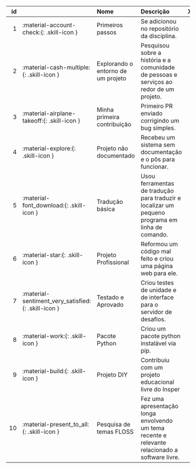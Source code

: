 |   id |                                                     | Nome                               | Descrição                                                                                       |   XP |
|-----:|:----------------------------------------------------|:-----------------------------------|:------------------------------------------------------------------------------------------------|-----:|
|    1 | :material-account-check:{: .skill-icon }            | Primeiros passos                   | Se adicionou no repositório da disciplina.                                                      |    2 |
|    2 | :material-cash-multiple:{: .skill-icon }            | Explorando o entorno de um projeto | Pesquisou sobre a história e a comunidade de pessoas e serviços ao redor de um projeto.         |    3 |
|    3 | :material-airplane-takeoff:{: .skill-icon }         | Minha primeira contribuição        | Primeiro PR enviado corrigindo um bug simples.                                                  |    5 |
|    4 | :material-explore:{: .skill-icon }                  | Projeto não documentado            | Recebeu um sistema sem documentação e o pôs para funcionar.                                     |    2 |
|    5 | :material-font_download:{: .skill-icon }            | Tradução básica                    | Usou ferramentas de tradução para traduzir e localizar um pequeno programa em linha de comando. |    2 |
|    6 | :material-star:{: .skill-icon }                     | Projeto Profissional               | Reformou um código mal feito e criou uma página web para ele.                                   |    5 |
|    7 | :material-sentiment_very_satisfied:{: .skill-icon } | Testado e Aprovado                 | Criou testes de unidade e de interface para o servidor de desafios.                             |    5 |
|    8 | :material-work:{: .skill-icon }                     | Pacote Python                      | Criou um pacote python instalável via pip.                                                      |    3 |
|    9 | :material-build:{: .skill-icon }                    | Projeto DIY                        | Contribuiu com um projeto educacional livre do Insper                                           |    5 |
|   10 | :material-present_to_all:{: .skill-icon }           | Pesquisa de temas FLOSS            | Fez uma apresentação longa envolvendo um tema recente e relevante relacionado a software livre. |    5 |